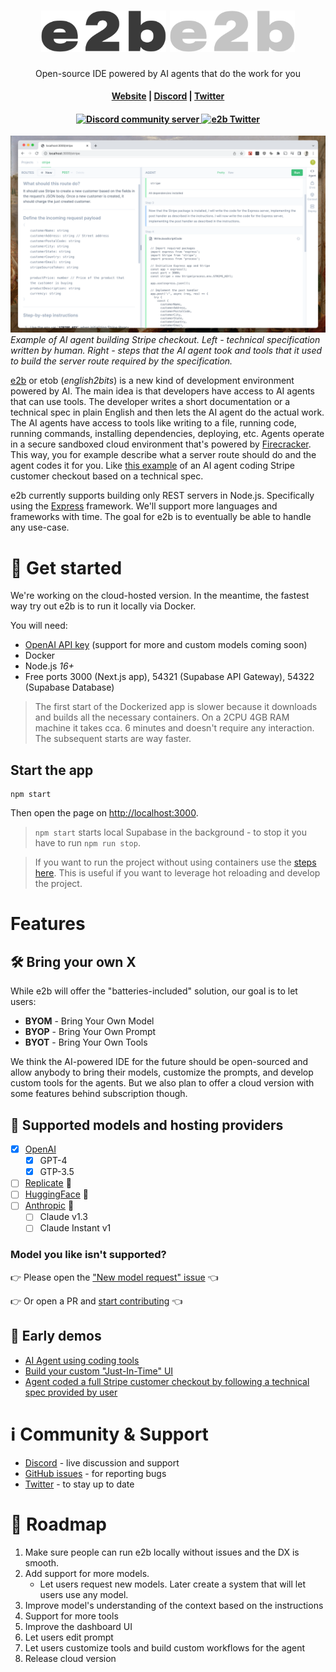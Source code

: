 <h1 align="center">
  <img width="200" src="img/logoname-black.svg#gh-light-mode-only" alt="e2b">
  <img width="200" src="img/logoname-white.svg#gh-dark-mode-only" alt="e2b">
</h1>

<p align="center">Open-source IDE powered by AI agents that do the work for you</p>

<h4 align="center">
  <a href="https://e2b.dev">Website</a> |
  <a href="https://discord.gg/U7KEcGErtQ">Discord</a> |
  <a href="https://twitter.com/e2b_dev">Twitter</a>
</h4>

<h4 align="center">
  <a href="https://discord.gg/U7KEcGErtQ">
    <img src="https://img.shields.io/badge/chat-on%20Discord-blue" alt="Discord community server" />
  </a>
  <a href="https://twitter.com/e2b_dev">
    <img src="https://img.shields.io/twitter/follow/infisical?label=Follow" alt="e2b Twitter" />
  </a>
</h4>

![e2b-editor](img/e2b.png)
*Example of AI agent building Stripe checkout. Left - technical specification written by human. Right - steps that the AI agent took and tools that it used to build the server route required by the specification.*

[e2b](https://e2b.dev) or etob (*english2bits*) is a new kind of development environment powered by AI. The main idea is that developers have access to AI agents that can use tools. The developer writes a short documentation or a technical spec in plain English and then lets the AI agent do the actual work. The AI agents have access to tools like writing to a file, running code, running commands, installing dependencies, deploying, etc. Agents operate in a secure sandboxed cloud environment that's powered by [Firecracker](https://github.com/firecracker-microvm/firecracker/). This way, you for example describe what a server route should do and the agent codes it for you. Like [this example](https://twitter.com/mlejva/status/1641072535163875330) of an AI agent coding Stripe customer checkout based on a technical spec.

e2b currently supports building only REST servers in Node.js. Specifically using the [Express](https://expressjs.com/) framework. We'll support more languages and frameworks with time. The goal for e2b is to eventually be able to handle any use-case.

# 🚀 Get started
We're working on the cloud-hosted version. In the meantime, the fastest way try out e2b is to run it locally via Docker.

You will need:
- [OpenAI API key](https://platform.openai.com/account/api-keys) (support for more and custom models coming soon)
- Docker
- Node.js *16+*
- Free ports 3000 (Next.js app), 54321 (Supabase API Gateway), 54322 (Supabase Database)

> The first start of the Dockerized app is slower because it downloads and builds all the necessary containers. On a 2CPU 4GB RAM machine it takes cca. 6 minutes and doesn't require any interaction. The subsequent starts are way faster.

## Start the app
```
npm start
```
Then open the page on [http://localhost:3000](http://localhost:3000).

> `npm start` starts local Supabase in the background - to stop it you have to run `npm run stop`.

> If you want to run the project without using containers use the [steps here](./CONTRIBUTING.md#💻-development-setup). This is useful if you want to leverage hot reloading and develop the project.

# Features

## 🛠 Bring your own X

While e2b will offer the "batteries-included" solution, our goal is to let users:
- **BYOM** - Bring Your Own Model
- **BYOP** - Bring Your Own Prompt
- **BYOT** - Bring Your Own Tools

We think the AI-powered IDE for the future should be open-sourced and allow anybody to bring their models, customize the prompts, and develop custom tools for the agents. But we also plan to offer a cloud version with some features behind subscription though.

## 🤖 Supported models and hosting providers
- [x] [OpenAI](https://openai.com/)
  - [x] GPT-4
  - [x] GTP-3.5
- [ ] [Replicate](https://replicate.com/) 🚧
- [ ] [HuggingFace](https://huggingface.co/) 🚧
- [ ] [Anthropic](https://anthropic.com/) 🚧
  - [ ] Claude v1.3
  - [ ] Claude Instant v1

### **Model you like isn't supported?**

👉 Please open the ["New model request" issue](https://github.com/e2b-dev/e2b/issues/new?assignees=&labels=new+model+request&template=new-model-request.md&title=) 👈

👉 Or open a PR and [start contributing](./CONTRIBUTING.md#adding-new-models-or-new-model-hosting-providers) 👈

## 👀 Early demos
- [AI Agent using coding tools](https://twitter.com/mlejva/status/1636103084802822151)
- [Build your custom "Just-In-Time" UI](https://twitter.com/mlejva/status/1641151421830529042)
- [Agent coded a full Stripe customer checkout by following a technical spec provided by user](https://twitter.com/mlejva/status/1641072535163875330)

# ℹ️ Community & Support
- [Discord](https://discord.gg/U7KEcGErtQ) - live discussion and support
- [GitHub issues](https://github.com/e2b-dev/e2b/issues) - for reporting bugs
- [Twitter](https://twitter.com/e2b_dev) - to stay up to date

# 📆 Roadmap
1. Make sure people can run e2b locally without issues and the DX is smooth.
2. Add support for more models.
    - Let users request new models. Later create a system that will let users use any model.
3. Improve model's understanding of the context based on the instructions
4. Support for more tools
5. Improve the dashboard UI
6. Let users edit prompt
7. Let users customize tools and build custom workflows for the agent
8. Release cloud version
